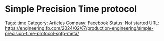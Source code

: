 # Simple Precision Time protocol

Tags: time
Category: Articles
Company: Facebook
Status: Not started
URL: https://engineering.fb.com/2024/02/07/production-engineering/simple-precision-time-protocol-sptp-meta/